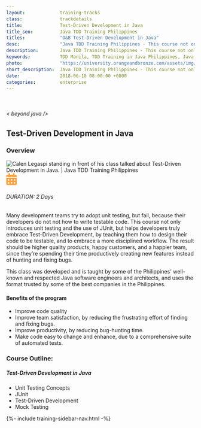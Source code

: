 ```yaml
---
layout:             training-tracks
class:              trackdetails
title:              Test-Driven Development in Java
title_seo:          Java TDD Training Philippines
titles:             "O&B Test-Driven Development in Java"
desc:               "Java TDD Training Philippines - This course not only introduces unit testing and the use of JUnit, but helps developers truly embrace Test-Driven Development, by teaching them how to design their code to be testable, and to embrace a more disciplined workflow."
description:        Java TDD Training Philippines - This course not only introduces unit testing and the use of JUnit, but helps developers truly embrace Test-Driven Development, by teaching them how to design their code to be testable, and to embrace a more disciplined workflow.
keywords:           TDD Manila, TDD Training in Java Philippines, Java Test-Driven Development with JUnit, Test-Driven Development Training Course, Java TDD Training Philippines
photo:              "https://university.orangeandbronze.com/assets/img/TestDrivenDevelopmentInJava-FBLinkPostPhoto.png"
short_description:  Java TDD Training Philippines - This course not only introduces unit testing and the use of JUnit, but helps developers truly embrace Test-Driven Development, by teaching them how to design their code to be testable, and to embrace a more disciplined workflow.
date:               2018-06-10 08:00:00 +0800
categories:         enterprise
---
```

<div class="section-content">
    <div class="container-fluid auto-1110">
        <div class="row">
            <div class="col">
                <div class="panel-content">
                    <div class="title-section">
                        <img src="{{ "assets/img/title-software.png" | relative_url }}" alt="">
                        <div class="title">
                            <h6>
                                < beyond java />
                            </h6>
                            <h2>Test-Driven Development in Java</h2>
                        </div>
                    </div>
                    <div class="row" data-sticky-container>
                        <div class="track-panel">
                            <div class="track-content">
                                <section id="overview">
                                    <h3>Overview</h3>
                                    <img class="mb30 img-fluid" src="{{ "assets/img/TestDrivenDevelopmentInJava-cover.png" | relative_url }}" alt="Calen Legaspi standing in front of his class talked about Test-Driven Development in Java. | Java TDD Training Philippines">
                                    <div class="track-details">
                                        <div class="details mr40">
                                            <img src="/assets/img/ico-calendar.svg" alt="">
                                            <h6>DURATION: 2 Days</h6>
                                        </div>
                                    </div>
                                    <p>Many development teams try to adopt unit testing, but fail, because their developers do not not how to write testable code. This course not only introduces unit testing and the use of JUnit, but helps developers truly embrace Test-Driven Development, by teaching them how to design their code to be testable, and to embrace a more disciplined workflow. The result should be higher quality products, happy customers, and a happier team, since they’re spending their time productively creating new features instead of hunting and fixing bugs.</p>
                                    <p>This class was developed and is taught by some of the Philippines' well-known and respected Java software engineers and architects, and uses the format trusted by some of the best companies in the Philippines.</p>
                                    <h4>Benefits of the program</h4>
                                    <ul>
                                    <li>Improve code quality</li>
                                    <li>Improve team satisfaction, by reducing the frustrating effort of finding and fixing bugs.</li>
                                    <li>Improve productivity, by reducing bug-hunting time.</li>
                                    <li>Make code easy to change and enhance, due to a comprehensive suite of automated tests.</li>
                                    </ul>
                                </section>
                                <section id="topic-outline">
                                    <h3>
                                        Course Outline:
                                    </h3>
                                    <h5 class="course-title">Test-Driven Development in Java</h5>
                                    <ul class="course-outline">
                                    <li>Unit Testing Concepts</li>
                                    <li>JUnit</li>
                                    <li>Test-Driven Development</li>
                                    <li>Mock Testing</li>
                                    </ul>
                                </section>
                                <!-- <section id="faq">
                                    <h3>Frequently Asked Questions</h3>
                                    <div class="faq-list" id="accordion">
                                        <a class="faq-card">
                                            <div class="faq-header collapsed" id="heading-1" data-toggle="collapse" data-target="#collapse-1" aria-expanded="true" aria-controls="collapse-1">
                                                <h4 class="title">
                                                    What are the prerequisites needed before I take this training track?
                                                </h4>
                                                <img src="{{ "assets/img/ico-chevron-down.svg" | relative_url }}" alt="" class="ico">
                                            </div>
                                            <div id="collapse-1" class="collapse faq-body" aria-labelledby="heading-1" data-parent="#accordion">
                                                <div class="content">
                                                    <p>
                                                        None.
                                                    </p>
                                                </div>
                                            </div>
                                        </a>
                                        <a class="faq-card">
                                            <div class="faq-header collapsed" id="heading-2" data-toggle="collapse" aria-expanded="false" data-target="#collapse-2" aria-controls="collapse-2">
                                                <h4 class="title">
                                                    What skills should I expect to possess at the end of the course?
                                                </h4>
                                                <img src="{{ "assets/img/ico-chevron-down.svg" | relative_url }}" alt="" class="ico">
                                            </div>
                                            <div id="collapse-2" class="collapse faq-body" aria-labelledby="heading-2" data-parent="#accordion">
                                                <div class="content">
                                                    <p>
                                                       Learn basic installation and creating creating databases and collections.
                                                    </p>
                                                </div>
                                            </div>
                                        </a>
                                    </div>
                                </section> -->
                            </div>
                            {%- include training-sidebar-nav.html -%}
                        </div>
                    </div>
                </div>
            </div>
        </div>
    </div>
</div>